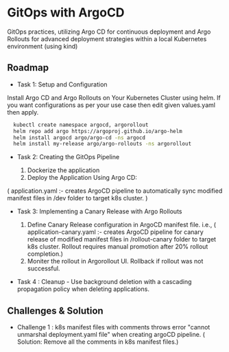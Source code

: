 
# GitOps with ArgoCD

GitOps
practices, utilizing Argo CD for continuous deployment and Argo Rollouts for advanced
deployment strategies within a local Kubernetes environment (using kind)


## Roadmap

- Task 1: Setup and Configuration

Install Argo CD and Argo Rollouts on Your Kubernetes Cluster using helm. If you want configurations as per your use case then edit given values.yaml then apply.

```bash
  kubectl create namespace argocd, argorollout
  helm repo add argo https://argoproj.github.io/argo-helm
  helm install argocd argo/argo-cd -ns argocd
  helm install my-release argo/argo-rollouts -ns argorollout

```



- Task 2: Creating the GitOps Pipeline

    1. Dockerize the application
    2. Deploy the Application Using Argo CD:

( application.yaml :- creates ArgoCD pipeline to automatically sync modified manifest files in /dev folder to target k8s cluster. )


- Task 3: Implementing a Canary Release with Argo Rollouts
     1. Define Canary Release configuration in ArgoCD manifest file. i.e., ( application-canary.yaml :- creates ArgoCD pipeline for canary release of modified manifest files in /rollout-canary folder to target k8s cluster. Rollout requires manual promotion after 20% rollout completion.)
     2. Moniter the rollout in Argorollout UI. Rollback if rollout was not successful.



- Task 4 : Cleanup - 
Use background deletion with a cascading propagation policy when deleting applications.



## Challenges & Solution

- Challenge 1 : k8s manifest files with comments throws error "cannot unmarshal deployment.yaml file" when creating argoCD pipeline.
( Solution: Remove all the comments in k8s manifest files.)



 
